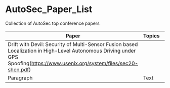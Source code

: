 # AutoSec_Paper_List
 Collection of AutoSec top conference papers

| Paper       | Topics      | Venue       |   Year      |
| ----------- | ----------- | ----------- | ----------- |
| Drift with Devil: Security of Multi-Sensor Fusion based Localization in High-Level Autonomous Driving under GPS Spoofing(https://www.usenix.org/system/files/sec20-shen.pdf) |        | USENIX | 2020 Aug. |
| Paragraph   | Text        |
